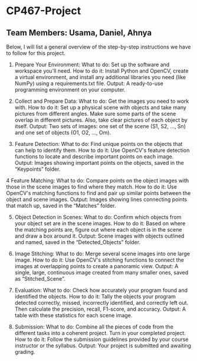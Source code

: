 # CP467-Project
## Team Members: Usama, Daniel, Ahnya

Below, I will list a general overview of the step-by-step instructions we have to follow for this project.


1. Prepare Your Environment:
What to do: Set up the software and workspace you'll need.
How to do it: Install Python and OpenCV, create a virtual environment, and install any additional libraries you need (like NumPy) using a requirements.txt file.
Output: A ready-to-use programming environment on your computer.


2. Collect and Prepare Data:
What to do: Get the images you need to work with.
How to do it: Set up a physical scene with objects and take many pictures from different angles. Make sure some parts of the scene overlap in different pictures. Also, take clear pictures of each object by itself.
Output: Two sets of images: one set of the scene (S1, S2, ..., Sn) and one set of objects (O1, O2, ..., Om).

3. Feature Detection:
What to do: Find unique points on the objects that can help to identify them.
How to do it: Use OpenCV's feature detection functions to locate and describe important points on each image.
Output: Images showing important points on the objects, saved in the “Keypoints” folder.


4 Feature Matching:
What to do: Compare points on the object images with those in the scene images to find where they match.
How to do it: Use OpenCV's matching functions to find and pair up similar points between the object and scene images.
Output: Images showing lines connecting points that match up, saved in the “Matches” folder.

5. Object Detection in Scenes:
What to do: Confirm which objects from your object set are in the scene images.
How to do it: Based on where the matching points are, figure out where each object is in the scene and draw a box around it.
Output: Scene images with objects outlined and named, saved in the “Detected_Objects” folder.

6. Image Stitching:
What to do: Merge several scene images into one large image.
How to do it: Use OpenCV's stitching functions to connect the images at overlapping points to create a panoramic view.
Output: A single, large, continuous image created from many smaller ones, saved as “Stitched_Scene”.

7. Evaluation:
What to do: Check how accurately your program found and identified the objects.
How to do it: Tally the objects your program detected correctly, missed, incorrectly identified, and correctly left out. Then calculate the precision, recall, F1-score, and accuracy.
Output: A table with these statistics for each scene image.

8. Submission:
What to do: Combine all the pieces of code from the different tasks into a coherent project. Turn in your completed project.
How to do it: Follow the submission guidelines provided by your course instructor or the syllabus.
Output: Your project is submitted and awaiting grading.
